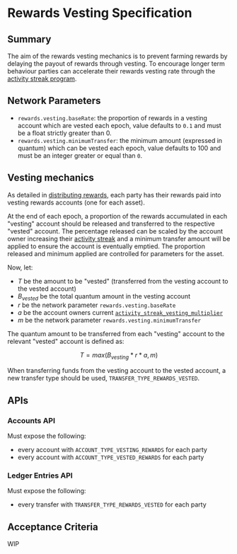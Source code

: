 # Rewards Vesting Specification

## Summary

The aim of the rewards vesting mechanics is to prevent farming rewards by delaying the payout of rewards through vesting. To encourage longer term behaviour parties can accelerate their rewards vesting rate through the [activity streak program](./0086-ASPR-activity_streak_program.md).

## Network Parameters

- `rewards.vesting.baseRate`: the proportion of rewards in a vesting account which are vested each epoch, value defaults to `0.1` and must be a float strictly greater than 0.
- `rewards.vesting.minimumTransfer`: the minimum amount (expressed in quantum) which can be vested each epoch, value defaults to 100 and must be an integer greater or equal than `0`.

## Vesting mechanics

As detailed in [distributing rewards](./0056-REWA-rewards_overview.md#distributing-rewards-amongst-entities), each party has their rewards paid into vesting rewards accounts (one for each asset).

At the end of each epoch, a proportion of the rewards accumulated in each "vesting" account should be released and transferred to the respective "vested" account. The percentage released can be scaled by the account owner increasing their [activity streak](./0086-ASPR-activity_streak_program.md) and a minimum transfer amount will be applied to ensure the account is eventually emptied. The proportion released and minimum applied are controlled for parameters for the asset.

Now, let:

- $T$ be the amount to be "vested" (transferred from the vesting account to the vested account)
- $B_{vested}$ be the total quantum amount in the vesting account
- $r$ be the network parameter `rewards.vesting.baseRate`
- $a$ be the account owners current [`activity_streak_vesting_multiplier`](./0086-ASPR-activity_streak_program.md#setting-activity-benefits)
- $m$ be the network parameter `rewards.vesting.minimumTransfer`

The quantum amount to be transferred from each "vesting" account to the relevant "vested" account is defined as:

$$T = max(B_{vesting} * r * a, m)$$

When transferring funds from the vesting account to the vested account, a new transfer type should be used, `TRANSFER_TYPE_REWARDS_VESTED`.

## APIs

### Accounts API

Must expose the following:

- every account with `ACCOUNT_TYPE_VESTING_REWARDS` for each party
- every account with `ACCOUNT_TYPE_VESTED_REWARDS` for each party

### Ledger Entries API

Must expose the following:

- every transfer with `TRANSFER_TYPE_REWARDS_VESTED` for each party

## Acceptance Criteria

WIP
